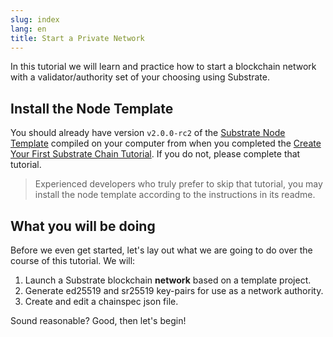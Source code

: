 ```yaml
---
slug: index
lang: en
title: Start a Private Network
---
```


In this tutorial we will learn and practice how to start a blockchain network with a
validator/authority set of your choosing using Substrate.

## Install the Node Template

You should already have version `v2.0.0-rc2` of the
[Substrate Node Template](https://github.com/substrate-developer-hub/substrate-node-template)
compiled on your computer from when you completed the
[Create Your First Substrate Chain Tutorial](/tutorials/create-your-first-substrate-chain/v2.0.0-rc2).
If you do not, please complete that tutorial.

> Experienced developers who truly prefer to skip that tutorial, you may install the node template
> according to the instructions in its readme.

## What you will be doing

Before we even get started, let's lay out what we are going to do over the course of this tutorial.
We will:

1. Launch a Substrate blockchain **network** based on a template project.
2. Generate ed25519 and sr25519 key-pairs for use as a network authority.
3. Create and edit a chainspec json file.

Sound reasonable? Good, then let's begin!
